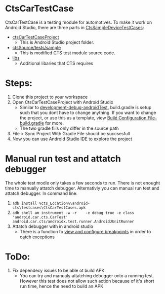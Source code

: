 # CtsCarTestCase
CtsCarTestCase is a testing module for automotives. To make it work on Android Studio, there are three parts in [CtsSampleDeviceTestCases](https://github.com/Alwin-Lin/development-debug-androidTest/tree/master/CtsSampleDeviceTestCases): 
* [ctsCarTestCaseProject](https://github.com/Alwin-Lin/development-debug-androidTest/tree/master/CtsCarTestCases/ctsDeviceTestCaseProject) 
    * This is Android Studio project folder. 
* [ctsSource/tests/sample](https://github.com/Alwin-Lin/development-debug-androidTest/tree/master/CtsCarTestCases/ctsSource)
    * This is modified CTS test module source code.
* [libs](https://github.com/Alwin-Lin/development-debug-androidTest/tree/master/CtsCarTestCase/libs)
    * Additional libaries that CTS requires 
# Steps: 
 1. Clone this project to your workspace
 2. Open CtsCarTestCaseProject with Android Studio
    * Similar to [development-debug-androidTest](https://github.com/Alwin-Lin/development-debug-androidTest), build.gradle is setup such that you dont have to change anything. If you want to change the project, or use this as a template, view [Build Configuration File-build.gradle](https://github.com/Alwin-Lin/development-debug-androidTest) for more.
    * The two gradle fiils only differ in the source path
 3. File > Sync Project With Gradle File should be succsesfull
 4. Now you can use Android Studio IDE to explore the project
 
 # Manual run test and attatch debugger
 The whole test modle only takes a few seconds to run. There is not enought time to manually attatch debugger. Alternativly you can manual run test and attatch debugger. In command line:
 1. ``` adb install %cts_Location%\android-cts\testcases\CtsCarTestCases.apk ```
 2. ```adb shell am instrument -w -r    -e debug true -e class 'android.car.cts.CarTest' android.car.cts/androidx.test.runner.AndroidJUnitRunner```
 3. Attatch debugger with in android studio
    * There is a function to [view and configure breakpoints](https://developer.android.com/studio/debug#breakPointsView) in order to catch exceptions

 
 # ToDo:
 1. Fix dependecy issues to be able ot build APK
    * You can try and manualy attatching debugger onto a running test. However this test does not allow such action because of it's short run time, hence the need to build an APK
